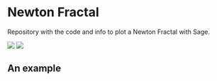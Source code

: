 # Newton Fractal

Repository with the code and info to plot a Newton Fractal with Sage.

[![](https://img.shields.io/badge/language-Sage-red.svg)](http://www.sagemath.org/)
[![](https://img.shields.io/badge/license-MIT-blue.svg)](http://opensource.org/licenses/MIT)

## An example

